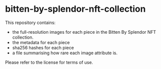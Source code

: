 # bitten-by-splendor-nft-collection

This repository contains:

* the full-resolution images for each piece in the Bitten By Splendor NFT collection.
* the metadata for each piece
* sha256 hashes for each piece
* a file summarising how rare each image attribute is.

Please refer to the license for terms of use.